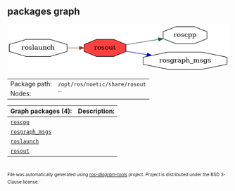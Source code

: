 <!--
File was automatically generated using 'ros-diagram-tools' project.
Project is distributed under the BSD 3-Clause license.
-->

## packages graph

[![rosout](rosout.png "rosout")](rosout.png)

|     |     |
| --- | --- |
| Package path: | `/opt/ros/noetic/share/rosout` |
| Nodes: | `` |


| Graph packages (4): | Description: |
| ------------------- | ------------ |
| [`roscpp`](roscpp.html) |  |
| [`rosgraph_msgs`](rosgraph_msgs.html) |  |
| [`roslaunch`](roslaunch.html) |  |
| [`rosout`](rosout.html) |  |


</br>
<font size="1">
File was automatically generated using <a href="https://github.com/anetczuk/ros-diagram-tools"><i>ros-diagram-tools</i></a> project.
Project is distributed under the BSD 3-Clause license.
</font>
